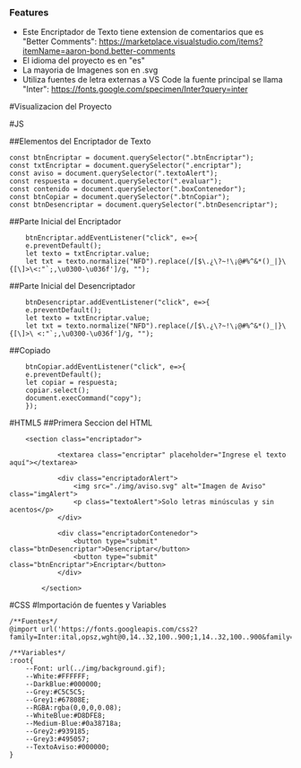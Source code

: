 ### Features

- Este Encriptador de Texto tiene extension de comentarios que es 
"Better Comments": https://marketplace.visualstudio.com/items?itemName=aaron-bond.better-comments
- El idioma del proyecto es en "es"
- La mayoria de Imagenes son en .svg
- Utiliza fuentes de letra externas a VS Code la fuente principal se llama "Inter": https://fonts.google.com/specimen/Inter?query=inter

#Visualizacion del Proyecto

#JS

##Elementos del Encriptador de Texto

```
const btnEncriptar = document.querySelector(".btnEncriptar");
const txtEncriptar = document.querySelector(".encriptar");
const aviso = document.querySelector(".textoAlert");
const respuesta = document.querySelector(".evaluar");
const contenido = document.querySelector(".boxContenedor");
const btnCopiar = document.querySelector(".btnCopiar");
const btnDesencriptar = document.querySelector(".btnDesencriptar");

```

##Parte Inicial del Encriptador

```
	btnEncriptar.addEventListener("click", e=>{
    e.preventDefault();
    let texto = txtEncriptar.value;
    let txt = texto.normalize("NFD").replace(/[$\.¿\?~!\¡@#%^&*()_|}\{[\]>\<:"`;,\u0300-\u036f']/g, "");
```

##Parte Inicial del Desencriptador

```
	btnDesencriptar.addEventListener("click", e=>{
    e.preventDefault();
    let texto = txtEncriptar.value;
    let txt = texto.normalize("NFD").replace(/[$\.¿\?~!\¡@#%^&*()_|}\{[\]>\ <:"`;,\u0300-\u036f']/g, "");
```

##Copiado

```
	btnCopiar.addEventListener("click", e=>{
    e.preventDefault();
    let copiar = respuesta;
    copiar.select();
    document.execCommand("copy"); 
    });
```
#HTML5
##Primera Seccion del HTML
```
    <section class="encriptador">

            <textarea class="encriptar" placeholder="Ingrese el texto aquí"></textarea>

            <div class="encriptadorAlert">
                <img src="./img/aviso.svg" alt="Imagen de Aviso" class="imgAlert">
                <p class="textoAlert">Solo letras minúsculas y sin acentos</p>
            </div>

            <div class="encriptadorContenedor">
                <button type="submit" class="btnDesencriptar">Desencriptar</button>
                <button type="submit" class="btnEncriptar">Encriptar</button>
            </div>

        </section>
```
#CSS
#Importación de fuentes y Variables
```
/**Fuentes*/
@import url('https://fonts.googleapis.com/css2?family=Inter:ital,opsz,wght@0,14..32,100..900;1,14..32,100..900&family=Krona+One&family=Montserrat:ital,wght@0,100..900;1,100..900&display=swap');

/**Variables*/
:root{
    --Font: url(../img/background.gif);
    --White:#FFFFFF;
    --DarkBlue:#000000; 
    --Grey:#C5C5C5;
    --Grey1:#67808E;
    --RGBA:rgba(0,0,0,0.08);
    --WhiteBlue:#D8DFE8;
    --Medium-Blue:#0a38718a;
    --Grey2:#939185;
    --Grey3:#495057;
    --TextoAviso:#000000;
}
```

